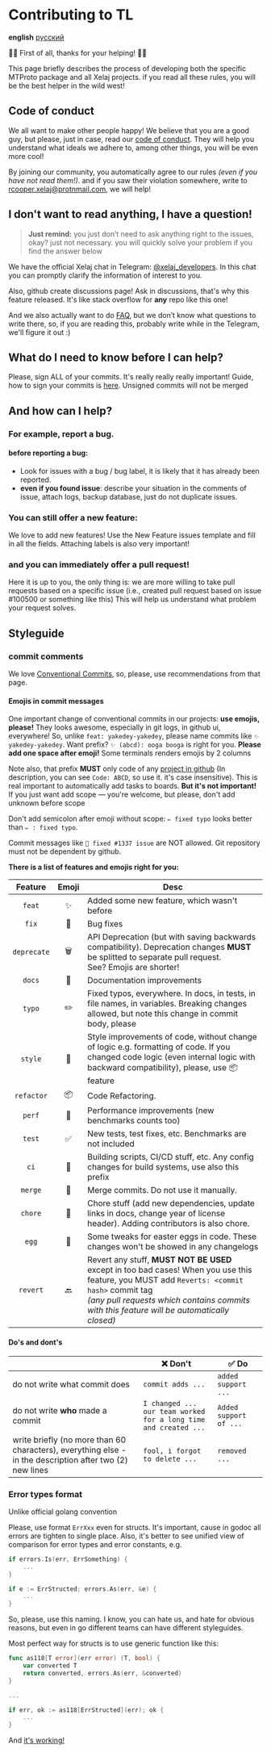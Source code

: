 # Contributing to TL

**english** [русский][index_ru]

🌚🌚 First of all, thanks for your helping! 🌝🌝

This page briefly describes the process of developing both the specific MTProto
package and all Xelaj projects. if you read all these rules, you will be the
best helper in the wild west!

## Code of conduct

We all want to make other people happy! We believe that you are a good guy, but
please, just in case, read our [code of conduct][CoC]. They will help you
understand what ideals we adhere to, among other things, you will be even more
cool!

By joining our community, you automatically agree to our rules _(even if you
have not read them!)_. and if you saw their violation somewhere, write to
<rcooper.xelaj@protnmail.com>, we will help!

## I don't want to read anything, I have a question!

> **Just remind:** you just don’t need to ask anything right to the issues,
> okay? just not necessary. you will quickly solve your problem if you find the
> answer below

We have the official Xelaj chat in Telegram: [@xelaj_developers][telegram_chat].
In this chat you can promptly clarify the information of interest to you.

Also, github create discussions page! Ask in discussions, that's why this
feature released. It's like stack overflow for **any** repo like this one!

And we also actually want to do [FAQ][gh_discussions_faq], but we don’t know
what questions to write there, so, if you are reading this, probably write while
in the Telegram, we'll figure it out :)

## What do I need to know before I can help?

Please, sign ALL of your commits. It's really really really important! Guide,
how to sign your commits is [here][signing_commits]. Unsigned commits will not
be merged

## And how can I help?

### For example, report a bug.

#### before reporting a bug:

* Look for issues with a bug / bug label, it is likely that it has already been
  reported.
* **even if you found issue**: describe your situation in the comments of issue,
  attach logs, backup database, just do not duplicate issues.

### You can still offer a new feature:

We love to add new features! Use the New Feature issues template and fill in all
the fields. Attaching labels is also very important!

### and you can immediately offer a pull request!

Here it is up to you, the only thing is: we are more willing to take pull
requests based on a specific issue (i.e., created pull request based on issue
\#100500 or something like this) This will help us understand what problem your
request solves.

## Styleguide

### commit comments

We love [Conventional Commits][conventional_commits], so, please, use
recommendations from that page.

#### Emojis in commit messages

One important change of conventional commits in our projects: **use emojis,
please!** They looks awesome, especially in git logs, in github ui, everywhere!
So, unlike `feat: yakedey-yakedey`, please name commits like
`✨ yakedey-yakedey`. Want prefix? `✨ (abcd): ooga booga` is right for you.
**Please add one space after emoji!** Some terminals renders emojis by 2 columns

Note also, that prefix **MUST** only code of any [project in github][gh_project]
(In description, you can see `Code: ABCD`, so use it. it's case insensitive).
This is real important to automatically add tasks to boards. **But it's not
important!** If you just want add scope — you're welcome, but please, don't add
unknown before scope

Don't add semicolon after emoji without scope: `✏️ fixed typo` looks better than
`✏️ : fixed typo`.

Commit messages like `👷 fixed #1337 issue` are NOT allowed. Git repository must
not be dependent by github.

**There is a list of features and emojis right for you:**

<!-- markdownlint-disable MD013 -->
|Feature    |Emoji| Desc |
| :-------: | :-: | ---- |
|`feat`     | ✨  | Added some new feature, which wasn't before |
|`fix`      | 🐛  | Bug fixes |
|`deprecate`| 🗑  | API Deprecation (but with saving backwards compatibility). Deprecation changes **MUST** be splitted to separate pull request. </br> See? Emojis are shorter! |
|`docs`     | 📖  | Documentation improvements |
|`typo`     | ✏️  | Fixed typos, everywhere. In docs, in tests, in file names, in variables. Breaking changes allowed, but note this change in commit body, please |
|`style`    | 💎  | Style improvements of code, without change of logic e.g. formatting of code. If you changed code logic (even internal logic with backward compatibility), please, use 📦 feature |
|`refactor` | 📦  | Code Refactoring. |
|`perf`     | 🚀  | Performance improvements (new benchmarks counts too) |
|`test`     | ✅  | New tests, test fixes, etc. Benchmarks are not included |
|`ci`       | 👷  | Building scripts, CI/CD stuff, etc. Any config changes for build systems, use also this prefix |
|`merge`    | 🔀  | Merge commits. Do not use it manually. |
|`chore`    | 🎫  | Chore stuff (add new dependencies, update links in docs, change year of license header). Adding contributors is also chore. |
|`egg`      | 🥚  | Some tweaks for easter eggs in code. These changes won't be showed in any changelogs |
|`revert`   | 🔙  | Revert any stuff, **MUST NOT BE USED** except in too bad cases! When you use this feature, you MUST add `Reverts: <commit hash>` commit tag </br> _(any pull requests which contains commits with this feature will be automatically closed)_ |
<!-- markdownlint-enable MD013 -->
#### Do's and dont's

<!-- markdownlint-disable MD013 -->
|                              |❌ Don't         | ✅ Do              |
| ---------------------------- | --------------- | ----------------- |
|do not write what commit does |`commit adds ...`|`added support ...`|
| do not write **who** made a commit | `I changed ...` </br>`our team worked for a long time and created ...` | `Added support of ...`|
| write briefly (no more than 60 characters), everything else - in the description after two (2) new lines | `fool, i forgot to delete ...` | `removed ...`|
<!-- markdownlint-enable MD013 -->

### Error types format

Unlike official golang convention

Please, use format `ErrXxx` even for structs. It's important, cause in godoc all
errors are tighten to single place. Also, it's better to see unified view of
comparison for error types and error constants, e.g.

```go
if errors.Is(err, ErrSomething) {
    ...
}

if e := ErrStructed; errors.As(err, &e) {
    ...
}
```

So, please, use this naming. I know, you can hate us, and hate for obvious
reasons, but even in go different teams can have different styleguides.

Most perfect way for structs is to use generic function like this:

```go
func as118[T error](err error) (T, bool) {
    var converted T
    return converted, errors.As(err, &converted)
}

...

if err, ok := as118[ErrStructed](err); ok {
    ...
}
```

And [it's working!][go_err_example]

[conventional_commits]: https://www.conventionalcommits.org/en/v1.0.0/
[signing_commits]:      https://docs.gitlab.com/ee/user/project/repository/gpg_signed_commits/
[go_err_example]:       https://go.dev/play/p/JUW68wmHxwc

<!-- localizations -->
[index_ru]: https://github.com/xelaj/mtproto/blob/-/docs/ru_RU/CONTRIBUTING.md

<!-- project links -->
[telegram_chat]:      https://t.me/xelaj_developers
[gh_project]:         https://github.com/xelaj/mtproto/projects
[gh_discussions_faq]: https://github.com/xelaj/mtproto/discussions/categories/q-a
[CoC]:                https://github.com/xelaj/mtproto/blob/-/.github/CODE_OF_CONDUCT.md

